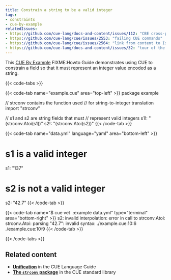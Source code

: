 ```yaml
---
title: Constrain a string to be a valid integer
tags:
- constraints
- cue-by-example
relatedIssues:
- https://github.com/cue-lang/docs-and-content/issues/112: "CBE cross-package adaptor"
- https://github.com/cue-lang/cue/issues/2553: "failing CUE commands"
- https://github.com/cue-lang/cue/issues/2564: "link from content to Issue"
- https://github.com/cue-lang/docs-and-content/issues/32: "tour of the CUE standard library"
---
```


This [CUE By Example](TODO:CBE-explainer) FIXME:Howto Guide demonstrates using
CUE to constrain a field so that it must represent an integer value encoded as
a string.

{{< code-tabs >}}

{{< code-tab name="example.cue" area="top-left" >}}
package example

// strconv contains the function used
// for string-to-integer translation
import "strconv"

// s1 and s2 are string fields that must
// represent valid integers
s1!: "\(strconv.Atoi(s1))"
s2!: "\(strconv.Atoi(s2))"
{{< /code-tab >}}

{{< code-tab name="data.yml" language="yaml" area="bottom-left" >}}
# s1 is a valid integer
s1: "137"

# s2 is not a valid integer
s2: "42.7"
{{< /code-tab >}}

{{< code-tab name="$ cue vet .:example data.yml" type="terminal" area="bottom-right" >}}
s2: invalid interpolation: error in call to strconv.Atoi: strconv.Atoi: parsing "42.7": invalid syntax:
    ./example.cue:10:6
    ./example.cue:10:9
{{< /code-tab >}}

{{< /code-tabs >}}

## Related content

- [**Unification**](TODO) in the CUE Language Guide
- [**The `strconv` package**](TODO) in the CUE standard library
